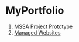 # MyPortfolio

1. [MSSA Project Prototype](https://github.com/gowebUSA/MSSA-Project/tree/master/TSQL/Project-Step-7/prototype#table-of-contents)
2. [Managed Websites](https://github.com/gowebUSA/MyPortfolio/tree/master/websites)
